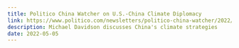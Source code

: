 ```yaml
---
title: Politico China Watcher on U.S.-China Climate Diplomacy
link: https://www.politico.com/newsletters/politico-china-watcher/2022/05/05/the-u-s-china-journo-nukes-and-drug-problem-00030173
description: Michael Davidson discusses China's climate strategies
date: 2022-05-05
---
```

